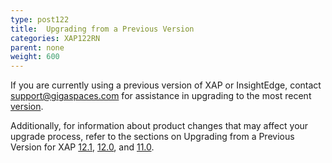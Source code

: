 ```yaml
---
type: post122
title:  Upgrading from a Previous Version
categories: XAP122RN
parent: none
weight: 600
---
```


If you are currently using a previous version of XAP or InsightEdge, contact <support@gigaspaces.com> for assistance in upgrading to the most recent [version](https://www.gigaspaces.com/download-center).

Additionally, for information about product changes that may affect your upgrade process, refer to the sections on Upgrading from a Previous Version for XAP [12.1](/release_notes/121upgrading.html), [12.0](/release_notes/120upgrading.html), and [11.0](/release_notes/110upgrading.html).
 

